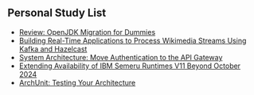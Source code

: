 ## Personal Study List
<!-- BLOG-POST-LIST:START -->
- [Review: OpenJDK Migration for Dummies](https://foojay.io/today/review-openjdk-migration-for-dummies/)
- [Building Real-Time Applications to Process Wikimedia Streams Using Kafka and Hazelcast](https://foojay.io/today/building-real-time-applications-to-process-wikimedia-streams-using-kafka-and-hazelcast/)
- [System Architecture: Move Authentication to the API Gateway](https://foojay.io/today/system-architecture-move-authentication-to-the-api-gateway/)
- [Extending Availability of IBM Semeru Runtimes V11 Beyond October 2024](https://foojay.io/today/semeru-v11-beyond-oct-2024/)
- [ArchUnit: Testing Your Architecture](https://foojay.io/today/archunit-testing-your-architecture/)
<!-- BLOG-POST-LIST:END -->  
